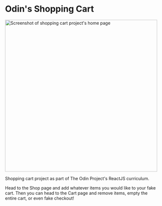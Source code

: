 # Odin's Shopping Cart

<img width="500" alt="Screenshot of shopping cart project's home page" src="https://github.com/user-attachments/assets/29107b34-5840-4b08-8828-ea7f1627dcf3">


<p>
Shopping cart project as part of The Odin Project's ReactJS curriculum.
</p>

<p>Head to the Shop page and add whatever items you would like to your fake cart. Then you can head to the Cart page and remove items, empty the entire cart, or even fake checkout!</p>

